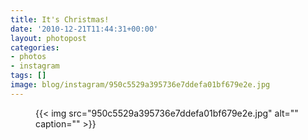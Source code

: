 ```yaml
---
title: It's Christmas!
date: '2010-12-21T11:44:31+00:00'
layout: photopost
categories:
- photos
- instagram
tags: []
image: blog/instagram/950c5529a395736e7ddefa01bf679e2e.jpg
---
```


<figure class="photo photo--square">
  {{< img src="950c5529a395736e7ddefa01bf679e2e.jpg" alt="" caption="" >}}

</figure>



